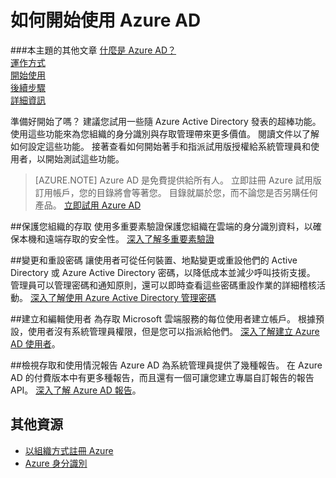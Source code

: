 <properties
    pageTitle="如何開始使用 Azure AD"
    description="說明如何註冊 Azure 以及嘗試使用 Azure AD 的第一個步驟。"
    services="active-directory"
    documentationCenter=""
    authors="curtand"
    manager="stevenpo"
    editor=""/>

<tags
    ms.service="active-directory"
    ms.workload="identity"
    ms.tgt_pltfrm="na"
    ms.devlang="na"
    ms.topic="article"
    ms.date="09/21/2015"
    ms.author="curtand"/>

# 如何開始使用 Azure AD

###本主題的其他文章
[什麼是 Azure AD？](active-directory-whatis.md)<br>
[運作方式](active-directory-works.md)<br>
[開始使用](active-directory-get-started.md)<br>
[後續步驟](active-directory-next-steps.md)<br>
[詳細資訊](active-directory-learn-map.md)


準備好開始了嗎？ 建議您試用一些隨 Azure Active Directory 發表的超棒功能。 使用這些功能來為您組織的身分識別與存取管理帶來更多價值。 閱讀文件以了解如何設定這些功能。 接著查看如何開始著手和指派試用版授權給系統管理員和使用者，以開始測試這些功能。


> [AZURE.NOTE] Azure AD 是免費提供給所有人。 立即註冊 Azure 試用版訂用帳戶，您的目錄將會等著您。 目錄就屬於您，而不論您是否另購任何產品。 [立即試用 Azure AD](http://azure.microsoft.com/trial/get-started-active-directory/)

##保護您組織的存取
使用多重要素驗證保護您組織在雲端的身分識別資料，以確保本機和遠端存取的安全性。 [深入了解多重要素驗證](../multi-factor-authentication.md)

##變更和重設密碼
讓使用者可從任何裝置、地點變更或重設他們的 Active Directory 或 Azure Active Directory 密碼，以降低成本並減少呼叫技術支援。 管理員可以管理密碼和通知原則，還可以即時查看這些密碼重設作業的詳細稽核活動。 [深入了解使用 Azure Active Directory 管理密碼](active-directory-manage-passwords.md)

##建立和編輯使用者
為存取 Microsoft 雲端服務的每位使用者建立帳戶。 根據預設，使用者沒有系統管理員權限，但是您可以指派給他們。 [深入了解建立 Azure AD 使用者](active-directory-create-users.md)。

##檢視存取和使用情況報告
Azure AD 為系統管理員提供了幾種報告。 在 Azure AD 的付費版本中有更多種報告，而且還有一個可讓您建立專屬自訂報告的報告 API。 [深入了解 Azure AD 報告](active-directory-view-access-usage-reports.md)。

## 其他資源

* [以組織方式註冊 Azure](sign-up-organization.md)
* [Azure 身分識別](fundamentals-identity.md)



